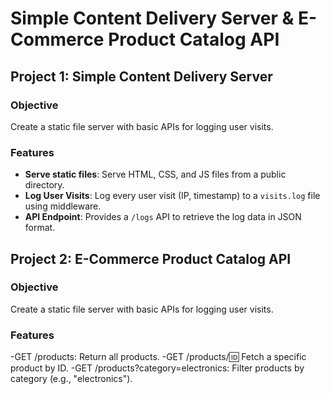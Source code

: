 # Simple Content Delivery Server & E-Commerce Product Catalog API

## Project 1: Simple Content Delivery Server

### Objective
Create a static file server with basic APIs for logging user visits.

### Features
- **Serve static files**: Serve HTML, CSS, and JS files from a public directory.
- **Log User Visits**: Log every user visit (IP, timestamp) to a `visits.log` file using middleware.
- **API Endpoint**: Provides a `/logs` API to retrieve the log data in JSON format.




## Project 2: E-Commerce Product Catalog API

### Objective
Create a static file server with basic APIs for logging user visits.

### Features
-GET /products: Return all products.
-GET /products/:id: Fetch a specific product by ID.
-GET /products?category=electronics: Filter products by category (e.g., "electronics").

